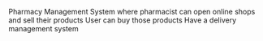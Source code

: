 Pharmacy Management System 
where pharmacist can open online shops and sell their products
User can buy those products 
Have a delivery management system
